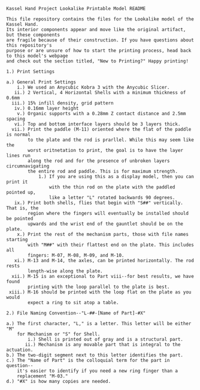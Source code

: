     Kassel Hand Project Lookalike Printable Model README

    This file repository contains the files for the Lookalike model of the Kassel Hand. 
    Its interior components appear and move like the original artifact, but these components 
    are fragile because of their construction. If you have questions about this repository's 
    purpose or are unsure of how to start the printing process, head back to this model's webpage 
    and check out the section titled, "New to Printing?" Happy printing!

    1.) Print Settings

    a.) General Print Settings
        i.) We used an Anycubic Kobra 3 with the Anycubic Slicer.
       ii.) 2 Vertical, 4 Horizontal Shells with a minimum thickness of 0.6mm
      iii.) 15% infill density, grid pattern
       iv.) 0.16mm layer height
        v.) Organic supports with a 0.28mm Z contact distance and 2.5mm spacing
       vi.) Top and bottom interface layers should be 3 layers thick.
      vii.) Print the paddle (M-11) oriented where the flat of the paddle is normal 
            to the plate and the rod is prarllel. While this may seem like the 
            worst oritnetation to print, the goal is to have the layer lines run 
            along the rod and for the presence of unbroken layers circumnavigating 
            the entire rod and paddle. This is for maximum strength.
                1.) If you are using this as a display model, then you can print it 
                    with the thin rod on the plate with the paddled pointed up, 
                    like a letter "L" rotated backwards 90 degrees.
       ix.) Print both shells, flies that begin with "S##" vertically. That is, the 
            region where the fingers will eventually be installed should be pointed 
            upwards and the wrist end of the gauntlet should be on the plate.
        x.) Print the rest of the mechanism parts, those with file names starting 
            with "M##" with their flattest end on the plate. This includes all 
            fingers: M-07, M-08, M-09, and M-10.
       xi.) M-13 and M-14, the axles, can be printed horizontally. The rod rests 
            length-wise along the plate.
      xii.) M-15 is an exceptional to Part viii--for best results, we have found 
            printing with the loop parallel to the plate is best.
     xiii.) M-16 should be printed with the loop flat on the plate as you would 
            expect a ring to sit atop a table.

    2.) File Naming Convention--"L-##-[Name of Part]-#X"
        
    a.) The first character, "L," is a letter. This letter will be either "M" 
        for Mechanism or "S" for Shell.
            i.) Shell is printed out of gray and is a structural part.
           ii.) Mechanism is any movable part that is integral to the actuation.
    b.) The two-digit segment next to this letter identifies the part.
    c.) The "Name of Part" is the colloquial term for the part in question--
        it's easier to identify if you need a new ring finger than a 
        replacement "M-03."
    d.) "#X" is how many copies are needed.
